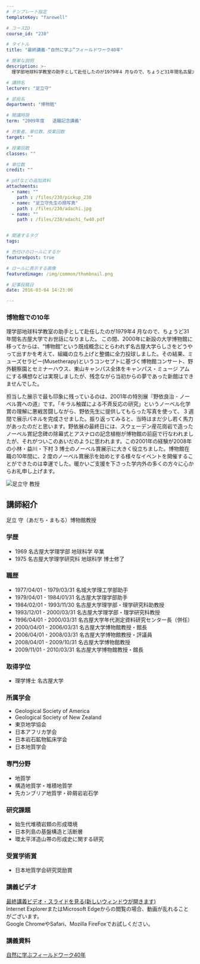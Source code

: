 ```yaml
---
# テンプレート指定
templateKey: "farewell"

# コースID
course_id: "230"

# タイトル
title: "最終講義-“自然に学ぶ”フィールドワーク40年"

# 簡単な説明
description: >-
  理学部地球科学教室の助手として赴任したのが1979年4 月なので、ちょうど31年間名古屋大学でお世話になりました。 この間、2000年に新設の大学博物館に移ってからは、&ldquo;博物館&rdq...

# 講師名
lecturer: "足立守"

# 部局名
department: "博物館"

# 開講時限
term: "2009年度	退職記念講義"

# 対象者、単位数、授業回数
target: ""

# 授業回数
classes: ""

# 単位数
credit: ""

# pdfなどの追加資料
attachments: 
  - name: "" 
    path : /files/230/pickup_230
  - name: "足立守先生の顔写真" 
    path : /files/230/adachi.jpg
  - name: "" 
    path : /files/230/adachi_fw40.pdf


# 関連するタグ
tags:

# 色付けのロールにするか
featuredpost: true

# ロールに表示する画像
featuredimage: /img/common/thumbnail.png

# 記事投稿日
date: 2016-03-04 14:23:00

---
```

### 博物館での10年 

理学部地球科学教室の助手として赴任したのが1979年4 月なので、ちょうど31年間名古屋大学でお世話になりました。 この間、2000年に新設の大学博物館に移ってからは、&ldquo;博物館&rdquo;という既成概念にとらわれず名古屋大学らしさをどうやって出すかを考えて、組織の立ち上げと整備に全力投球しました。その結果、ミューズセラピー(Musetherapy)というコンセプトに基づく博物館コンサート、野外観察園とセミナーハウス、東山キャンパス全体をキャンパス・ミュージ アムにする構想などは実現しましたが、残念ながら当初からの夢であった新館はできませんでした。

担当した展示で最も印象に残っているのは、2001年の特別展『野依良治 - ノーベル賞への道』です。「キラル触媒による不斉反応の研究」というノーベル化学賞の理解に悪戦苦闘しながら、野依先生に提供してもらった写真を使って、 3 週 間で展示パネルを完成させました。振り返ってみると、当時はまだ少し若く馬力があったのだと思います。野依展の最終日には、スウェーデン産花崗岩で造ったノーベル賞記念碑の除幕式とアスナロの記念植樹が博物館の前庭で行なわれましたが、それがついこのあいだのように思われます。この2001年の経験が2008年の小林・益川・下村 3 博士のノーベル賞展示に大きく役立ちました。博物館在職の10年間に、2 度のノーベル賞展示を始めとする様々なイベントを開催することができたのは幸運でした。暖かいご支援を下さった学内外の多くの方々に心からお礼申し上げます。

![足立守 教授](/files/230/adachi.jpg) 
## 講師紹介

足立 守（あだち・まもる）博物館教授 

### 学歴

  * 1969 名古屋大学理学部 地球科学 卒業
  * 1975 名古屋大学理学研究科 地球科学 博士修了

### 職歴

  * 1977/04/01 - 1979/03/31 名城大学理工学部助手
  * 1979/04/01 - 1984/01/31 名古屋大学理学部助手
  * 1984/02/01 - 1993/11/30 名古屋大学理学部・理学研究科助教授
  * 1993/12/01 - 2000/03/31 名古屋大学理学部・理学研究科教授
  * 1996/04/01 - 2000/03/31 名古屋大学年代測定資料研究センター長（併任）
  * 2000/04/01 - 2006/03/31 名古屋大学博物館教授・館長
  * 2006/04/01 - 2008/03/31 名古屋大学博物館教授・評議員
  * 2008/04/01 - 2009/10/31 名古屋大学博物館教授
  * 2009/11/01 - 2010/03/31 名古屋大学博物館教授・館長

### 取得学位

  * 理学博士 名古屋大学

### 所属学会

  * Geological Society of America
  * Geological Society of New Zealand
  * 東京地学協会
  * 日本アフリカ学会
  * 日本岩石鉱物鉱床学会
  * 日本地質学会

### 専門分野

  * 地質学
  * 構造地質学・堆積地質学
  * 先カンブリア地質学・砕屑岩岩石学

### 研究課題

  * 始生代堆積岩類の形成環境
  * 日本列島の基盤構造と活断層
  * 環太平洋造山帯の形成史に関する研究

### 受賞学術賞

  * 日本地質学会研究奨励賞
### 講義ビデオ

[最終講義ビデオ・スライドを見る(新しいウィンドウが開きます)](http://nuvideo.media.nagoya-u.ac.jp/embed/91e03e4702c29980977ea814f5ebba99a9cc68e7)  
Internet ExplorerまたはMicrosoft Edgeからの閲覧の場合、動画が乱れることがございます。  
Google ChromeやSafari、Mozilla FireFoxでお試しください。 

### 講義資料


[自然に学ぶフィールドワーク40年](/files/230/adachi_fw40.pdf) 
